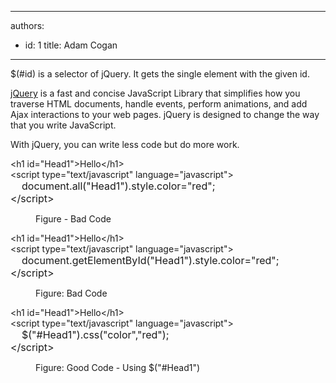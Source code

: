 

---
authors:
  - id: 1
    title: Adam Cogan
---




<span class='intro'> <p>$(#id) is a selector of jQuery. It gets the single element with the given id.<br></p><p><a href="http&#58;//jquery.com/" target="_blank">jQuery</a>&#160;​is a fast and concise JavaScript Library that simplifies how you traverse HTML documents, handle events, perform animations, and add Ajax interactions to your web pages. jQuery is designed to change the way that you write JavaScript.​<br></p> </span>

<p>​With jQuery, you can write less code but do more work.<br></p><p class="ssw15-rteElement-CodeArea">&lt;h1 id=&quot;Head1&quot;&gt;Hello&lt;/h1&gt; <br>&lt;script type=&quot;text/javascript&quot; language=&quot;javascript&quot;&gt;<br><span style="font-size&#58;1rem;">&#160; &#160; document.all(&quot;Head1&quot;)</span><span style="font-size&#58;1rem;">.style.color=&quot;red&quot;; <br>&lt;/script&gt;</span></p><dd class="ssw15-rteElement-FigureBad">
Figure - Bad Code​​​
</dd><p class="ssw15-rteElement-CodeArea">&lt;h1 id=&quot;Head1&quot;&gt;Hello&lt;/h1&gt; <br>&lt;script type=&quot;text/javascript&quot; language=&quot;javascript&quot;&gt;​​<br><span style="font-size&#58;1rem;">&#160; &#160; document.getElementById(&quot;Head1&quot;)</span><span style="font-size&#58;1rem;">.style.color=&quot;red&quot;; <br>&lt;/script&gt;</span></p><dd class="ssw15-rteElement-FigureBad">
Figure&#58; Bad Code​
</dd><p class="ssw15-rteElement-CodeArea">&lt;h1 id=&quot;Head1&quot;&gt;Hello&lt;/h1&gt; <br>&lt;script type=&quot;text/javascript&quot; language=&quot;javascript&quot;&gt;<br><span style="font-size&#58;1rem;">&#160; &#160; $(&quot;#Head1&quot;)</span><span style="font-size&#58;1rem;">.css(&quot;color&quot;,&quot;red&quot;); <br>​&lt;/script&gt;</span></p><dd class="ssw15-rteElement-FigureGood">
Figure&#58; Good Code - Using $(&quot;#Head1&quot;)​​​<br></dd>


